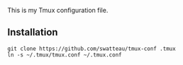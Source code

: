 This is my Tmux configuration file.

Installation
------------

    git clone https://github.com/swatteau/tmux-conf .tmux
    ln -s ~/.tmux/tmux.conf ~/.tmux.conf

